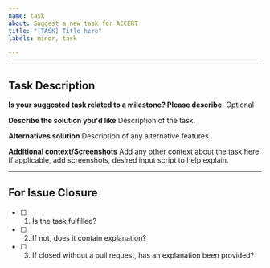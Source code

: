 ```yaml
---
name: task
about: Suggest a new task for ACCERT
title: "[TASK] Title here"
labels: minor, task

---
```


--------
Task Description
--------

**Is your suggested task related to a milestone? Please describe.**
Optional

**Describe the solution you'd like**
Description of the task.

**Alternatives solution**
Description of any alternative features.


**Additional context/Screenshots**
Add any other context about the task here. If applicable, add screenshots, desired input script to help explain.

-------
For Issue Closure
-------

- [ ] 1. Is the task fulfilled?
- [ ] 2. If not, does it contain explanation?
- [ ] 3. If closed without a pull request, has an explanation been provided?
